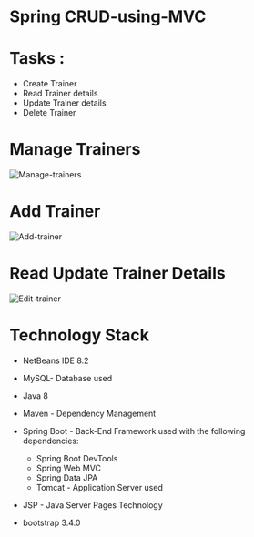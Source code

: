 # Spring CRUD-using-MVC


# Tasks : 
* Create Trainer
* Read Trainer details
* Update Trainer details
* Delete Trainer

# Manage Trainers

![Manage-trainers](https://user-images.githubusercontent.com/62078660/97885373-f241d080-1d2f-11eb-9d9b-956bb4b7fcac.PNG)

# Add Trainer

![Add-trainer](https://user-images.githubusercontent.com/62078660/97885496-1b626100-1d30-11eb-9dbf-da169aa9a79b.PNG)

# Read Update Trainer Details

![Edit-trainer](https://user-images.githubusercontent.com/62078660/97885550-2e753100-1d30-11eb-92bf-dc35678fd519.PNG)


# Technology Stack

* NetBeans IDE 8.2

* MySQL- Database used

* Java 8

* Maven - Dependency Management

* Spring Boot - Back-End Framework used with the following dependencies:

  * Spring Boot DevTools
  * Spring Web MVC
  * Spring Data JPA
  * Tomcat - Application Server used

* JSP - Java Server Pages Technology

* bootstrap 3.4.0

